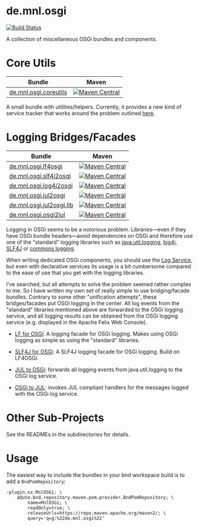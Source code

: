 # de.mnl.osgi

[![Build Status](https://travis-ci.org/mnlipp/de.mnl.osgi.svg?branch=master)](https://travis-ci.org/mnlipp/de.mnl.osgi)

A collection of miscellaneous OSGi bundles and components.

# Core Utils

| Bundle                   | Maven |
| ------------------------ | ------- |
| [de.mnl.osgi.coreutils](https://mnlipp.github.io/de.mnl.osgi/de.mnl.osgi.coreutils/javadoc/de/mnl/osgi/coreutils/package-summary.html#package.description) | [![Maven Central](https://img.shields.io/maven-central/v/de.mnl.osgi/de.mnl.osgi.coreutils.svg)](https://search.maven.org/#search%7Cga%7C1%7Ca%3A%22de.mnl.osgi.coreutils%22) |

A small bundle with utilities/helpers. Currently, it provides a new kind
of service tracker that works around the problem outlined 
[here](https://mnlipp.github.io/osgi-getting-started/TrackingAService.html).

# Logging Bridges/Facades

| Bundle                   | Maven |
| ------------------------ | ------- |
| [de.mnl.osgi.lf4osgi](https://mnlipp.github.io/de.mnl.osgi/de.mnl.osgi.lf4osgi/javadoc/de/mnl/osgi/lf4osgi/package-summary.html#package.description) | [![Maven Central](https://img.shields.io/maven-central/v/de.mnl.osgi/de.mnl.osgi.lf4osgi.svg)](https://search.maven.org/#search%7Cga%7C1%7Ca%3A%22de.mnl.osgi.lf4osgi%22) | 
| [de.mnl.osgi.slf4j2osgi](https://mnlipp.github.io/de.mnl.osgi/de.mnl.osgi.slf4j2osgi/javadoc/org/slf4j/impl/package-summary.html) | [![Maven Central](https://img.shields.io/maven-central/v/de.mnl.osgi/de.mnl.osgi.slf4j2osgi.svg)](https://search.maven.org/#search%7Cga%7C1%7Ca%3A%22de.mnl.osgi.slf4j2osgi%22) | 
| [de.mnl.osgi.log4j2osgi](https://mnlipp.github.io/de.mnl.osgi/de.mnl.osgi.log4j2osgi/javadoc/de/mnl/osgi/log4j2osgi/package-summary.html#package.description) | [![Maven Central](https://img.shields.io/maven-central/v/de.mnl.osgi/de.mnl.osgi.log4j2osgi.svg)](https://search.maven.org/#search%7Cga%7C1%7Ca%3A%22de.mnl.osgi.log4j2osgi%22) | 
| [de.mnl.osgi.jul2osgi](https://mnlipp.github.io/de.mnl.osgi/de.mnl.osgi.jul2osgi/javadoc/de/mnl/osgi/jul2osgi/package-summary.html#package.description)     | [![Maven Central](https://img.shields.io/maven-central/v/de.mnl.osgi/de.mnl.osgi.jul2osgi.svg)](https://search.maven.org/#search%7Cga%7C1%7Ca%3A%22de.mnl.osgi.jul2osgi%22) |
| [de.mnl.osgi.jul2osgi.lib](https://mnlipp.github.io/de.mnl.osgi/de.mnl.osgi.jul2osgi/javadoc/de/mnl/osgi/jul2osgi/package-summary.html#package.description) | [![Maven Central](https://img.shields.io/maven-central/v/de.mnl.osgi/de.mnl.osgi.jul2osgi.lib.svg)](https://search.maven.org/#search%7Cga%7C1%7Ca%3A%22de.mnl.osgi.jul2osgi.lib%22) | 
| [de.mnl.osgi.osgi2jul](https://mnlipp.github.io/de.mnl.osgi/de.mnl.osgi.osgi2jul/javadoc/de/mnl/osgi/osgi2jul/package-summary.html#package.description) | [![Maven Central](https://img.shields.io/maven-central/v/de.mnl.osgi/de.mnl.osgi.osgi2jul.svg)](https://search.maven.org/#search%7Cga%7C1%7Ca%3A%22de.mnl.osgi.osgi2jul%22) | 

Logging in OSGi seems to be a notorious problem. Libraries—even if 
they have OSGi bundle headers—avoid dependencies on OSGi and therefore
use one of the "standard" logging libraries such as 
[java.util.logging](https://docs.oracle.com/javase/8/docs/technotes/guides/logging/overview.html),
[log4j](https://logging.apache.org/log4j/2.x/), [SLF4J](https://www.slf4j.org/)
or [commons logging](https://commons.apache.org/proper/commons-logging/).

When writing dedicated OSGi components, you should use the 
[Log Service](https://osgi.org/specification/osgi.cmpn/7.0.0/service.log.html),
but even with declarative services its usage is a bit cumbersome compared
to the ease of use that you get with the logging libraries. 

I've searched, but all attempts to solve the problem seemed rather complex to 
me. So I have written my own set of really simple to use bridging/facade bundles.
Contrary to some other "unification attempts", these bridges/facades put
OSGi logging in the center. All log events from the "standard" libraries
mentioned above are forwarded to the OSGi logging service, and all logging 
results can be obtained from the OSGi logging service (e.g. displayed
in the Apache Felix Web Console).

 * [LF for OSGi](https://mnlipp.github.io/de.mnl.osgi/de.mnl.osgi.lf4osgi/javadoc/de/mnl/osgi/lf4osgi/package-summary.html#package.description):
   A logging facade for OSGi logging. Makes using OSGi logging as simple as
   using the "standard" libraries.
   
 * [SLF4J for OSGi](https://mnlipp.github.io/de.mnl.osgi/de.mnl.osgi.slf4j2osgi/javadoc/org/slf4j/impl/package-summary.html#package.description):
   A SLF4J logging facade for OSGi logging. Build on LF4OSGi.
   
 * [JUL to OSGi](https://mnlipp.github.io/de.mnl.osgi/de.mnl.osgi.jul2osgi/javadoc/de/mnl/osgi/jul2osgi/package-summary.html#package.description):
   forwards all logging events from java.util.logging to the OSGi log service.
   
 * [OSGi to JUL](https://mnlipp.github.io/de.mnl.osgi/de.mnl.osgi.osgi2jul/javadoc/):
   invokes JUL compliant handlers for the messages logged with the OSGi log 
   service.


# Other Sub-Projects

See the READMEs in the subdirectories for details. 

# Usage

The easiest way to include the bundles in your bnd workspace build is to
add a `BndPomRepository`:

```
-plugin.xx.MnlOSGi: \
    aQute.bnd.repository.maven.pom.provider.BndPomRepository; \
        name=MnlOSGi; \
        readOnly=true; \
        releaseUrls=https://repo.maven.apache.org/maven2/; \
        query='q=g:%22de.mnl.osgi%22'
```